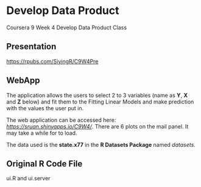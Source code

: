 # Develop Data Product 
Coursera 9 Week 4 Develop Data Product Class 

## Presentation
<https://rpubs.com/SiyingR/C9W4Pre>

## WebApp
The application allows the users to select 2 to 3 variables (name as **Y**, **X** and **Z** below) and fit them to the Fitting Linear Models and make prediction with the values the user put in. 

The web application can be accessed here: *<https://sruan.shinyapps.io/C9W4/>*. There are 6 plots on the mail panel. It may take a while for to load.

The data used is the **state.x77** in the **R Datasets Package** named *datasets*.

## Original R Code File
ui.R and ui.server

